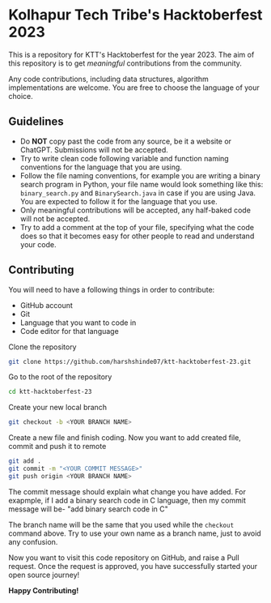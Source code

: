 # Kolhapur Tech Tribe's Hacktoberfest 2023

This is a repository for KTT's Hacktoberfest for the year 2023.
The aim of this repository is to get _meaningful_ contributions from the community.

Any code contributions, including data structures, algorithm implementations are welcome.
You are free to choose the language of your choice.

## Guidelines
- Do **NOT** copy past the code from any source, be it a website or ChatGPT. Submissions will not be accepted.
- Try to write clean code following variable and function naming conventions for the language that you are using.
- Follow the file naming conventions, for example you are writing a binary search program in Python, your file name would look something like this: `binary_search.py` and `BinarySearch.java` in case if you are using Java. You are expected to follow it for the language that you use.
- Only meaningful contributions will be accepted, any half-baked code will not be accepted.
- Try to add a comment at the top of your file, specifying what the code does so that it becomes easy for other people to read and understand your code.

## Contributing

You will need to have a following things in order to contribute:
- GitHub account
- Git
- Language that you want to code in
- Code editor for that language

Clone the repository
```sh
git clone https://github.com/harshshinde07/ktt-hacktoberfest-23.git
```
Go to the root of the repository
```sh
cd ktt-hacktoberfest-23
```

Create your new local branch
```sh
git checkout -b <YOUR BRANCH NAME>
```

Create a new file and finish coding.
Now you want to add created file, commit and push it to remote
```sh
git add .
git commit -m "<YOUR COMMIT MESSAGE>"
git push origin <YOUR BRANCH NAME>
```

The commit message should explain what change you have added. For exapmple, if I add a binary search code in C language, then my commit message will be- "add binary search code in C"

The branch name will be the same that you used while the `checkout` command above. Try to use your own name as a branch name, just to avoid any confusion.

Now you want to visit this code repository on GitHub, and raise a Pull request. Once the request is approved, you have successfully started your open source journey!


**Happy Contributing!**
